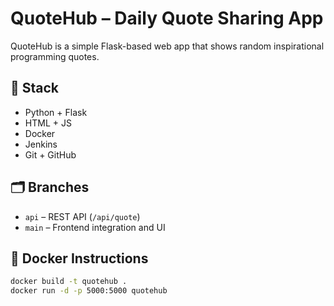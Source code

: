 # QuoteHub – Daily Quote Sharing App

QuoteHub is a simple Flask-based web app that shows random inspirational programming quotes.

## 🔧 Stack

- Python + Flask
- HTML + JS
- Docker
- Jenkins
- Git + GitHub

## 🗂️ Branches

- `api` – REST API (`/api/quote`)
- `main` – Frontend integration and UI

## 🐳 Docker Instructions

```bash
docker build -t quotehub .
docker run -d -p 5000:5000 quotehub

